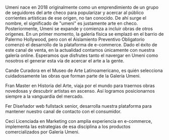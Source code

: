 Umeni nace en 2018 originalmente como un emprendimiento de un grupo de seguidores del arte checo para popularizar y acercar al público corrientes artísticas de ese origen, 
no tan conocido. 
De ahí surge el nombre, el significado de "umeni" es justamente arte en checo.
Posteriormente, Umeni se expande y comienza a incluir obras de otros orígenes.
En un primer momento, la galería física se emplazó en el barrio de Palermo Hollywood, pero con el Aislamiento Preventivo Obligatorio comenzó el desarrollo de la plataforma 
de e-commerce. Dado el éxito de este canal de venta, en la actualidad contamos únicamente con nuestra galería online.
Esperamos que disfrutes tanto el navergar en Umeni como nosotros el generar esta vía de acercar el arte a la gente.  

Cande
Curadora en el Museo de Arte Latinoamericano, es quién selecciona cuidadosamente las obras que forman parte de la Galería Umeni.

Fran
Master en Historia del Arte, viaja por el mundo para traernos obras novedosas y descubrir artistas en ascenso. Así logramos posicionarnos siempre a la vanguardia del mercado.

Fer
Diseñador web fullstack senior, desarrolla nuestra plataforma para mantener nuestro canal de contacto con el consumidor.  

Ceci
Licenciada en Marketing con amplia experiencia en e-commerce, implementa las estrategias de esa disciplina a los productos comercializados por Galería Umeni.